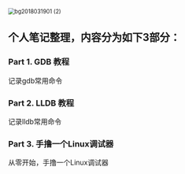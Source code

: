 <img src="https://cdn.jsdelivr.net/gh/HanxuLiu/CDN1/img/2021/202203061333311.png" alt="bg2018031901 (2)" style="zoom:80%;" />

## 个人笔记整理，内容分为如下3部分：

### Part 1. GDB 教程

记录gdb常用命令

### Part 2. LLDB 教程
记录lldb常用命令

### Part 3. 手撸一个Linux调试器
从零开始，手撸一个Linux调试器
